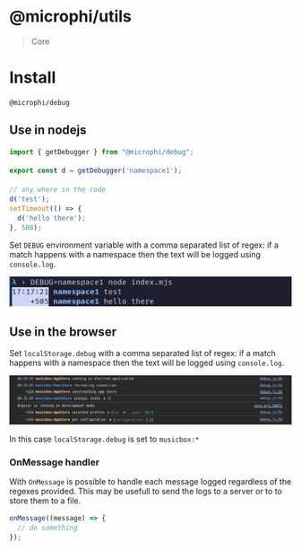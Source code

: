 # @microphi/utils

> Core


# Install
```
@microphi/debug
```

## Use in nodejs

```javascript
import { getDebugger } from "@microphi/debug";

export const d = getDebugger('namespace1');

// any where in the code
d('test');
setTimeout(() => {
  d('hello there');
}, 500);
```
Set `DEBUG` environment variable with a comma separated list of regex: if a match happens with a namespace then the text will be logged using `console.log`.


![nodejs example output](../../.github/assets/debug_nodejs_output.png)

## Use in the browser
Set `localStorage.debug` with a comma separated list of regex: if a match happens with a namespace then the text will be logged using `console.log`.

![browser example output](../../.github/assets/debug_browser_output.png)

In this case `localStorage.debug` is set to `musicbox:*`

### OnMessage handler
With `OnMessage` is possible to handle each message logged regardless of the regexes provided. This may be usefull to send the logs to a server or to to store them to a file.

```javascript
onMessage((message) => {
  // do something
});
```
